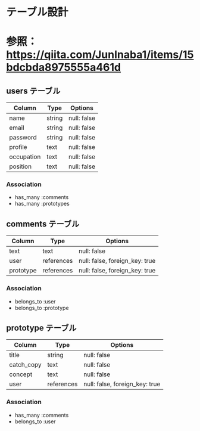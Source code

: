# テーブル設計
# 参照：https://qiita.com/JunInaba1/items/15bdcbda8975555a461d

## users テーブル

| Column     | Type   | Options     |
| ---------- | ------ | ----------- |
| name       | string | null: false |
| email      | string | null: false |
| password   | string | null: false |
| profile    | text   | null: false |
| occupation | text   | null: false |
| position   | text   | null: false |

### Association

- has_many :comments
- has_many :prototypes

## comments テーブル

| Column    | Type        | Options                        |
| --------- | ----------- | ------------------------------ |
| text      | text        | null: false                    |
| user      | references  | null: false, foreign_key: true |
| prototype | references  | null: false, foreign_key: true |

### Association

- belongs_to :user
- belongs_to :prototype

## prototype テーブル

| Column     | Type        | Options                        |
| ---------- | ----------- | ------------------------------ |
| title      | string      | null: false                    |
| catch_copy | text        | null: false                    |
| concept    | text        | null: false                    |
| user       | references  | null: false, foreign_key: true |

### Association

- has_many :comments
- belongs_to :user
